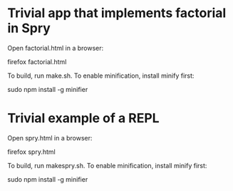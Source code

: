Trivial app that implements factorial in Spry
=============================================
Open factorial.html in a browser:

  firefox factorial.html

To build, run make.sh.
To enable minification, install minify first:

  sudo npm install -g minifier


Trivial example of a REPL
=========================
Open spry.html in a browser:

  firefox spry.html

To build, run makespry.sh.
To enable minification, install minify first:

  sudo npm install -g minifier

